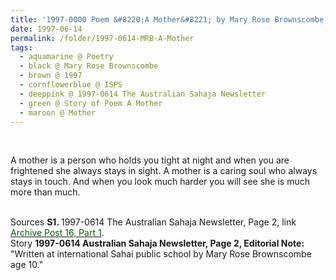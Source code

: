 ```yaml
---
title: '1997-0000 Poem &#8220;A Mother&#8221; by Mary Rose Brownscombe, ISPS from 1997-0614 The Australian Sahaja Newsletter, Page 2'
date: 1997-06-14
permalink: /folder/1997-0614-MRB-A-Mother
tags:
  - aquamarine @ Poetry
  - black @ Mary Rose Brownscombe
  - brown @ 1997
  - cornflowerblue @ ISPS
  - deeppink @ 1997-0614 The Australian Sahaja Newsletter
  - green @ Story of Poem A Mother
  - maroon @ Mother
---
```


<br>

<p>
A mother is a person who holds you tight at night
and when you are frightened she always stays in sight.
A mother is a caring soul
who always stays in touch.
And when you look much harder you will see
she is much more than much.<br>
</p>

<br>

<wave-list>
<list-title color="DarkSeaGreen" width="55">Sources</list-title>
  <list-item color="BlanchedAlmond"  width="280"><b>S1. </b> 1997-0614 The Australian Sahaja Newsletter, Page 2, link </font> <a href="https://seven-teams.github.io/archives/2023/1214"><font color="DarkGreen">Archive Post 16, Part 1</font></a>.</list-item>
</wave-list>

<br>

<wave-list>
<list-title color="DarkSeaGreen" width="40">Story</list-title>
  <list-item color="BlanchedAlmond"  width="280"><b>1997-0614 Australian Sahaja Newsletter, Page 2, Editorial Note:</b> "Written at international Sahai public school by Mary Rose Brownscombe age 10."</list-item>
</wave-list>
